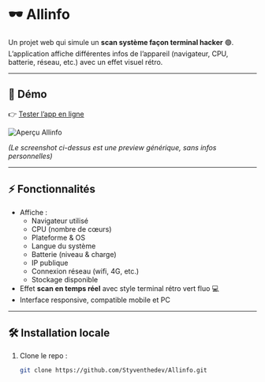 # 🕶️ Allinfo  

Un projet web qui simule un **scan système façon terminal hacker** 🟢.  
L’application affiche différentes infos de l’appareil (navigateur, CPU, batterie, réseau, etc.) avec un effet visuel rétro.

---

## 🚀 Démo
👉 [Tester l’app en ligne](https://styventhedev.github.io/Allinfo/)

![Aperçu Allinfo](https://i.imgur.com/dZ6g70U.png)  

*(Le screenshot ci-dessus est une preview générique, sans infos personnelles)*  

---

## ⚡ Fonctionnalités
- Affiche :
  - Navigateur utilisé
  - CPU (nombre de cœurs)
  - Plateforme & OS
  - Langue du système
  - Batterie (niveau & charge)
  - IP publique
  - Connexion réseau (wifi, 4G, etc.)
  - Stockage disponible
- Effet **scan en temps réel** avec style terminal rétro vert fluo 💻  
- Interface responsive, compatible mobile et PC  

---

## 🛠️ Installation locale
1. Clone le repo :
   ```bash
   git clone https://github.com/Styventhedev/Allinfo.git
